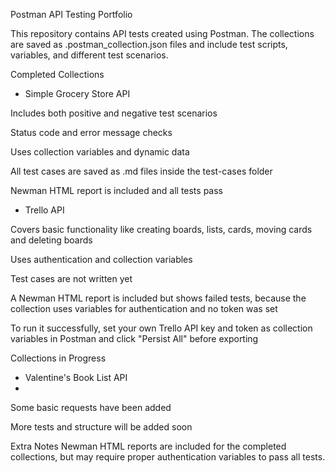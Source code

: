 Postman API Testing Portfolio

This repository contains API tests created using Postman. The collections are saved as .postman_collection.json files and include test scripts, variables, and different test scenarios.

Completed Collections

- Simple Grocery Store API

Includes both positive and negative test scenarios

Status code and error message checks

Uses collection variables and dynamic data

All test cases are saved as .md files inside the test-cases folder

Newman HTML report is included and all tests pass


- Trello API

Covers basic functionality like creating boards, lists, cards, moving cards and deleting boards

Uses authentication and collection variables

Test cases are not written yet

A Newman HTML report is included but shows failed tests, because the collection uses variables for authentication and no token was set

To run it successfully, set your own Trello API key and token as collection variables in Postman and click "Persist All" before exporting


Collections in Progress

- Valentine's Book List API
- 
Some basic requests have been added

More tests and structure will be added soon


Extra Notes
Newman HTML reports are included for the completed collections, but may require proper authentication variables to pass all tests.
